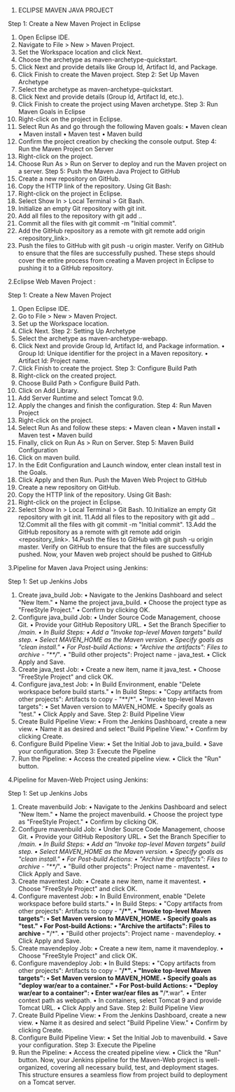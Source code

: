 1. ECLIPSE MAVEN JAVA PROJECT


Step 1: Create a New Maven Project in Eclipse
1. Open Eclipse IDE.
2. Navigate to File > New > Maven Project.
3. Set the Workspace location and click Next.
4. Choose the archetype as maven-archetype-quickstart.
5. Click Next and provide details like Group Id, Artifact Id, and Package.
6. Click Finish to create the Maven project.
Step 2: Set Up Maven Archetype
1. Select the archetype as maven-archetype-quickstart.
2. Click Next and provide details (Group Id, Artifact Id, etc.).
3. Click Finish to create the project using Maven archetype.
Step 3: Run Maven Goals in Eclipse
1. Right-click on the project in Eclipse.
2. Select Run As and go through the following Maven goals:
• Maven clean
• Maven install
• Maven test
• Maven build
3. Confirm the project creation by checking the console output.
Step 4: Run the Maven Project on Server
1. Right-click on the project.
2. Choose Run As > Run on Server to deploy and run the Maven project on a server.
Step 5: Push the Maven Java Project to GitHub
1. Create a new repository on GitHub.
2. Copy the HTTP link of the repository.
Using Git Bash:
1. Right-click on the project in Eclipse.
2. Select Show In > Local Terminal > Git Bash.
3. Initialize an empty Git repository with git init.
4. Add all files to the repository with git add ..
5. Commit all the files with git commit -m "Initial commit".
6. Add the GitHub repository as a remote with git remote add origin <repository_link>.
7. Push the files to GitHub with git push -u origin master.
Verify on GitHub to ensure that the files are successfully pushed.
These steps should cover the entire process from creating a Maven project in Eclipse to 
pushing it to a GitHub repository.



2.Eclipse Web Maven Project :


Step 1: Create a New Maven Project
1. Open Eclipse IDE.
2. Go to File > New > Maven Project.
3. Set up the Workspace location.
4. Click Next.
Step 2: Setting Up Archetype
1. Select the archetype as maven-archetype-webapp.
2. Click Next and provide Group Id, Artifact Id, and Package information.
• Group Id: Unique identifier for the project in a Maven repository.
• Artifact Id: Project name.
3. Click Finish to create the project.
Step 3: Configure Build Path
1. Right-click on the created project.
2. Choose Build Path > Configure Build Path.
3. Click on Add Library.
4. Add Server Runtime and select Tomcat 9.0.
5. Apply the changes and finish the configuration.
Step 4: Run Maven Project
1. Right-click on the project.
2. Select Run As and follow these steps:
• Maven clean
• Maven install
• Maven test
• Maven build
3. Finally, click on Run As > Run on Server.
Step 5: Maven Build Configuration
1. Click on maven build.
2. In the Edit Configuration and Launch window, enter clean install test in the Goals.
3. Click Apply and then Run.
Push the Maven Web Project to GitHub
3. Create a new repository on GitHub.
4. Copy the HTTP link of the repository.
Using Git Bash:
8. Right-click on the project in Eclipse.
9. Select Show In > Local Terminal > Git Bash.
10.Initialize an empty Git repository with git init.
11.Add all files to the repository with git add ..
12.Commit all the files with git commit -m "Initial commit".
13.Add the GitHub repository as a remote with git remote add origin <repository_link>.
14.Push the files to GitHub with git push -u origin master.
Verify on GitHub to ensure that the files are successfully pushed.
Now, your Maven web project should be pushed to GitHub




3.Pipeline for Maven Java Project using Jenkins:




Step 1: Set up Jenkins Jobs
1. Create java_build Job:
• Navigate to the Jenkins Dashboard and select "New Item."
• Name the project java_build.
• Choose the project type as "FreeStyle Project."
• Confirm by clicking OK.
2. Configure java_build Job:
• Under Source Code Management, choose Git.
• Provide your GitHub Repository URL.
• Set the Branch Specifier to */main.
• In Build Steps:
• Add a "Invoke top-level Maven targets" build step.
• Select MAVEN_HOME as the Maven version.
• Specify goals as "clean install."
• For Post-build Actions:
• "Archive the artifacts": Files to archive - "**/*".
• "Build other projects": Project name - java_test.
• Click Apply and Save.
3. Create java_test Job:
• Create a new item, name it java_test.
• Choose "FreeStyle Project" and click OK.
4. Configure java_test Job:
• In Build Environment, enable "Delete workspace before build starts."
• In Build Steps:
• "Copy artifacts from other projects": Artifacts to copy - "**/*".
• "Invoke top-level Maven targets":
• Set Maven version to MAVEN_HOME.
• Specify goals as "test."
• Click Apply and Save.
Step 2: Build Pipeline View
1. Create Build Pipeline View:
• From the Jenkins Dashboard, create a new view.
• Name it as desired and select "Build Pipeline View."
• Confirm by clicking Create.
2. Configure Build Pipeline View:
• Set the Initial Job to java_build.
• Save your configuration.
Step 3: Execute the Pipeline
1. Run the Pipeline:
• Access the created pipeline view.
• Click the "Run" button.




4.Pipeline for Maven-Web Project using Jenkins:


Step 1: Set up Jenkins Jobs
1. Create mavenbuild Job:
• Navigate to the Jenkins Dashboard and select "New Item."
• Name the project mavenbuild.
• Choose the project type as "FreeStyle Project."
• Confirm by clicking OK.
2. Configure mavenbuild Job:
• Under Source Code Management, choose Git.
• Provide your GitHub Repository URL.
• Set the Branch Specifier to */main.
• In Build Steps:
• Add an "Invoke top-level Maven targets" build step.
• Select MAVEN_HOME as the Maven version.
• Specify goals as "clean install."
• For Post-build Actions:
• "Archive the artifacts": Files to archive - "**/*".
• "Build other projects": Project name - maventest.
• Click Apply and Save.
3. Create maventest Job:
• Create a new item, name it maventest.
• Choose "FreeStyle Project" and click OK.
4. Configure maventest Job:
• In Build Environment, enable "Delete workspace before build starts."
• In Build Steps:
• "Copy artifacts from other projects": Artifacts to copy - "**/*".
• "Invoke top-level Maven targets":
• Set Maven version to MAVEN_HOME.
• Specify goals as "test."
• For Post-build Actions:
• "Archive the artifacts": Files to archive - "**/*".
• "Build other projects": Project name - mavendeploy.
• Click Apply and Save.
5. Create mavendeploy Job:
• Create a new item, name it mavendeploy.
• Choose "FreeStyle Project" and click OK.
6. Configure mavendeploy Job:
• In Build Steps:
• "Copy artifacts from other projects": Artifacts to copy - "**/*".
• "Invoke top-level Maven targets":
• Set Maven version to MAVEN_HOME.
• Specify goals as "deploy war/ear to a container."
• For Post-build Actions:
• "Deploy war/ear to a container":
• Enter war/ear files as "**/*.war".
• Enter context path as webpath.
• In containers, select Tomcat 9 and provide Tomcat URL.
• Click Apply and Save.
Step 2: Build Pipeline View
1. Create Build Pipeline View:
• From the Jenkins Dashboard, create a new view.
• Name it as desired and select "Build Pipeline View."
• Confirm by clicking Create.
2. Configure Build Pipeline View:
• Set the Initial Job to mavenbuild.
• Save your configuration.
Step 3: Execute the Pipeline
1. Run the Pipeline:
• Access the created pipeline view.
• Click the "Run" button.
Now, your Jenkins pipeline for the Maven-Web project is well-organized, covering all 
necessary build, test, and deployment stages. This structure ensures a seamless flow 
from project build to deployment on a Tomcat server.

